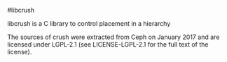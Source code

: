 #libcrush

libcrush is a C library to control placement in a hierarchy

The sources of crush were extracted from Ceph on January 2017 and are
licensed under LGPL-2.1 (see LICENSE-LGPL-2.1 for the full text of the
license).
